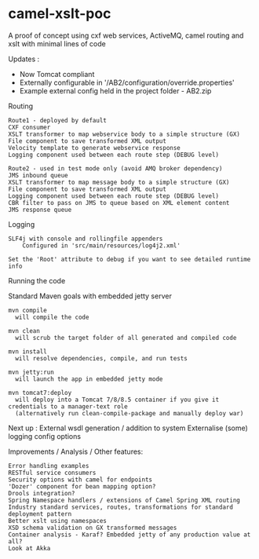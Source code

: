 # camel-xslt-poc
A proof of concept using cxf web services, ActiveMQ, camel routing and xslt with minimal lines of code

Updates :
- Now Tomcat compliant
- Externally configurable in '/AB2/configuration/override.properties'
- Example external config held in the project folder - AB2.zip

Routing

    Route1 - deployed by default
    CXF consumer
    XSLT transformer to map webservice body to a simple structure (GX)
    File component to save transformed XML output
    Velocity template to generate webservice response
    Logging component used between each route step (DEBUG level)

    Route2 - used in test mode only (avoid AMQ broker dependency)
    JMS inbound queue
    XSLT transformer to map message body to a simple structure (GX)
    File component to save transformed XML output
    Logging component used between each route step (DEBUG level)
    CBR filter to pass on JMS to queue based on XML element content
    JMS response queue



Logging

    SLF4j with console and rollingfile appenders
        Configured in 'src/main/resources/log4j2.xml'
  
    Set the 'Root' attribute to debug if you want to see detailed runtime info


Running the code 

  Standard Maven goals with embedded jetty server
  
    mvn compile
      will compile the code
      
    mvn clean
      will scrub the target folder of all generated and compiled code
    
    mvn install 
      will resolve dependencies, compile, and run tests
      
    mvn jetty:run
      will launch the app in embedded jetty mode

    mvn tomcat7:deploy
      will deploy into a Tomcat 7/8/8.5 container if you give it credentials to a manager-text role
      (alternatively run clean-compile-package and manually deploy war)
      
 
Next up :
    External wsdl generation / addition to system
    Externalise (some) logging config options


Improvements / Analysis / Other features:

    Error handling examples
	RESTful service consumers
    Security options with camel for endpoints
    'Dozer' component for bean mapping option?
    Drools integration?
    Spring Namespace handlers / extensions of Camel Spring XML routing
    Industry standard services, routes, transformations for standard deployment pattern
    Better xslt using namespaces
    XSD schema validation on GX transformed messages
    Container analysis - Karaf? Embedded jetty of any production value at all?
    Look at Akka

